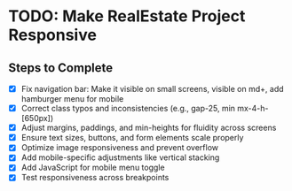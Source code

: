 # TODO: Make RealEstate Project Responsive

## Steps to Complete
- [x] Fix navigation bar: Make it visible on small screens, visible on md+, add hamburger menu for mobile
- [x] Correct class typos and inconsistencies (e.g., gap-25, min mx-4-h-[650px])
- [x] Adjust margins, paddings, and min-heights for fluidity across screens
- [x] Ensure text sizes, buttons, and form elements scale properly
- [x] Optimize image responsiveness and prevent overflow
- [x] Add mobile-specific adjustments like vertical stacking
- [x] Add JavaScript for mobile menu toggle
- [x] Test responsiveness across breakpoints
